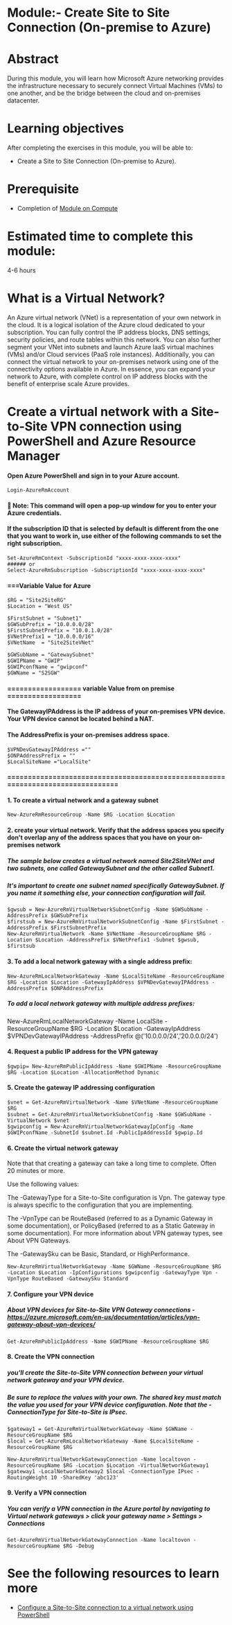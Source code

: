 # Module:- Create Site to Site Connection (On-premise to Azure)

# Abstract

During this module, you will learn how Microsoft Azure networking provides the infrastructure necessary to securely connect Virtual Machines (VMs) to one another, and be the bridge between the cloud and on-premises datacenter.

# Learning objectives
After completing the exercises in this module, you will be able to:
* Create a Site to Site Connection (On-premise to Azure).

# Prerequisite 
* Completion of [Module on Compute](https://github.com/Azure/onboarding-guidance/blob/master/windows/Module%20II/L1-ComputeIntro.md)

# Estimated time to complete this module:
4-6 hours

# What is a Virtual Network?
An Azure virtual network (VNet) is a representation of your own network in the cloud. It is a logical isolation of the Azure cloud dedicated to your subscription. You can fully control the IP address blocks, DNS settings, security policies, and route tables within this network. You can also further segment your VNet into subnets and launch Azure IaaS virtual machines (VMs) and/or Cloud services (PaaS role instances). Additionally, you can connect the virtual network to your on-premises network using one of the connectivity options available in Azure. In essence, you can expand your network to Azure, with complete control on IP address blocks with the benefit of enterprise scale Azure provides.

# Create a virtual network with a Site-to-Site VPN connection using PowerShell and Azure Resource Manager

#### Open Azure PowerShell and sign in to your Azure account.
```
Login-AzureRmAccount
```
#### :memo: Note: This command will open a pop-up window for you to enter your Azure credentials.

#### If the subscription ID that is selected by default is different from the one that you want to work in, use either of the following commands to set the right subscription.

```
Set-AzureRmContext -SubscriptionId "xxxx-xxxx-xxxx-xxxx"
###### or
Select-AzureRmSubscription -SubscriptionId "xxxx-xxxx-xxxx-xxxx"
```


#### ===Variable Value for Azure
```
$RG = "Site2SiteRG"
$Location = "West US"

$FirstSubnet = "Subnet1"
$GWSubPrefix = "10.0.0.0/28"
$FirstSubnetPrefix = "10.0.1.0/28"
$VNetPrefix1 = "10.0.0.0/16"
$VNetName  = "Site2SiteVNet"

$GWSubName = "GatewaySubnet"
$GWIPName = "GWIP"
$GWIPconfName = "gwipconf"
$GWName = "S2SGW"
```
#### ================== variable Value from on premise  ==================

#### The GatewayIPAddress is the IP address of your on-premises VPN device. Your VPN device cannot be located behind a NAT.
#### The AddressPrefix is your on-premises address space.
```
$VPNDevGatewayIPAddress =""
$ONPAddressPrefix = ""
$LocalSiteName ="LocalSite"
```
#### ================================================================================


#### 1. To create a virtual network and a gateway subnet
```
New-AzureRmResourceGroup -Name $RG -Location $Location
```

#### 2. create your virtual network. Verify that the address spaces you specify don't overlap any of the address spaces that you have on your on-premises network

##### The sample below creates a virtual network named Site2SiteVNet and two subnets, one called GatewaySubnet and the other called Subnet1.
##### It's important to create one subnet named specifically GatewaySubnet. If you name it something else, your connection configuration will fail.
```
$gwsub = New-AzureRmVirtualNetworkSubnetConfig -Name $GWSubName -AddressPrefix $GWSubPrefix
$firstsub = New-AzureRmVirtualNetworkSubnetConfig -Name $FirstSubnet -AddressPrefix $FirstSubnetPrefix
New-AzureRmVirtualNetwork -Name $VNetName -ResourceGroupName $RG -Location $Location -AddressPrefix $VNetPrefix1 -Subnet $gwsub, $firstsub
```

#### 3. To add a local network gateway with a single address prefix:
```
New-AzureRmLocalNetworkGateway -Name $LocalSiteName -ResourceGroupName $RG -Location $Location -GatewayIpAddress $VPNDevGatewayIPAddress -AddressPrefix $ONPAddressPrefix
```
##### To add a local network gateway with multiple address prefixes:
 New-AzureRmLocalNetworkGateway -Name LocalSite -ResourceGroupName $RG -Location $Location -GatewayIpAddress $VPNDevGatewayIPAddress -AddressPrefix @('10.0.0.0/24','20.0.0.0/24')

#### 4. Request a public IP address for the VPN gateway
```
$gwpip= New-AzureRmPublicIpAddress -Name $GWIPName -ResourceGroupName $RG -Location $Location -AllocationMethod Dynamic
```

#### 5. Create the gateway IP addressing configuration
```
$vnet = Get-AzureRmVirtualNetwork -Name $VNetName -ResourceGroupName $RG
$subnet = Get-AzureRmVirtualNetworkSubnetConfig -Name $GWSubName -VirtualNetwork $vnet
$gwipconfig = New-AzureRmVirtualNetworkGatewayIpConfig -Name $GWIPconfName -SubnetId $subnet.Id -PublicIpAddressId $gwpip.Id
```
#### 6. Create the virtual network gateway

Note that that creating a gateway can take a long time to complete. Often 20 minutes or more.

Use the following values:

The -GatewayType for a Site-to-Site configuration is Vpn. The gateway type is always specific to the configuration that you are implementing.

The -VpnType can be RouteBased (referred to as a Dynamic Gateway in some documentation), or PolicyBased (referred to as a Static Gateway in some documentation). For more information about VPN gateway types, see About VPN Gateways.

The -GatewaySku can be Basic, Standard, or HighPerformance.

```
New-AzureRmVirtualNetworkGateway -Name $GWName -ResourceGroupName $RG -Location $Location -IpConfigurations $gwipconfig -GatewayType Vpn -VpnType RouteBased -GatewaySku Standard
```

#### 7. Configure your VPN device
##### About VPN devices for Site-to-Site VPN Gateway connections - https://azure.microsoft.com/en-us/documentation/articles/vpn-gateway-about-vpn-devices/
```
Get-AzureRmPublicIpAddress -Name $GWIPName -ResourceGroupName $RG
```
#### 8. Create the VPN connection
##### you'll create the Site-to-Site VPN connection between your virtual network gateway and your VPN device.
##### Be sure to replace the values with your own. The shared key must match the value you used for your VPN device configuration. Note that the -ConnectionType for Site-to-Site is IPsec.
```
$gateway1 = Get-AzureRmVirtualNetworkGateway -Name $GWName -ResourceGroupName $RG
$local = Get-AzureRmLocalNetworkGateway -Name $LocalSiteName -ResourceGroupName $RG

New-AzureRmVirtualNetworkGatewayConnection -Name localtovon -ResourceGroupName $RG -Location $Location -VirtualNetworkGateway1 $gateway1 -LocalNetworkGateway2 $local -ConnectionType IPsec -RoutingWeight 10 -SharedKey 'abc123'
```

#### 9. Verify a VPN connection
##### You can verify a VPN connection in the Azure portal by navigating to Virtual network gateways > click your gateway name > Settings > Connections
```
Get-AzureRmVirtualNetworkGatewayConnection -Name localtovon -ResourceGroupName $RG -Debug
```
# See the following resources to learn more
* [Configure a Site-to-Site connection to a virtual network using PowerShell](https://azure.microsoft.com/en-us/documentation/articles/vpn-gateway-create-site-to-site-rm-powershell/)
